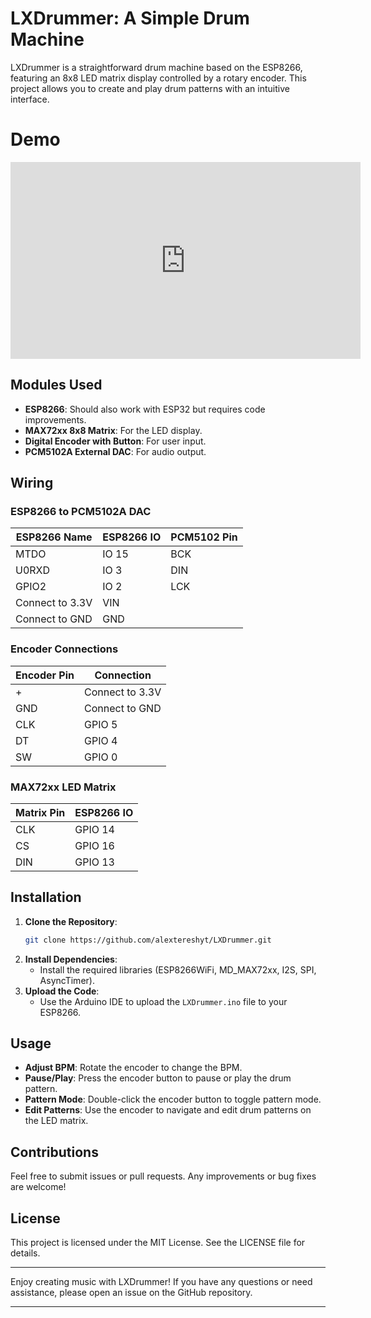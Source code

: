 # LXDrummer: A Simple Drum Machine

LXDrummer is a straightforward drum machine based on the ESP8266, featuring an 8x8 LED matrix display controlled by a rotary encoder. This project allows you to create and play drum patterns with an intuitive interface.

# Demo

<iframe width="560" height="315" src="https://www.youtube.com/embed/fs34gqKAlCA?si=7mwSbnYuY-bkFLfs" title="YouTube video player" frameborder="0" allow="accelerometer; autoplay; clipboard-write; encrypted-media; gyroscope; picture-in-picture; web-share" referrerpolicy="strict-origin-when-cross-origin" allowfullscreen></iframe>

## Modules Used

- **ESP8266**: Should also work with ESP32 but requires code improvements.
- **MAX72xx 8x8 Matrix**: For the LED display.
- **Digital Encoder with Button**: For user input.
- **PCM5102A External DAC**: For audio output.

## Wiring

### ESP8266 to PCM5102A DAC

| ESP8266 Name | ESP8266 IO | PCM5102 Pin |
|--------------|-------------|-------------|
| MTDO         | IO 15       | BCK         |
| U0RXD        | IO 3        | DIN         |
| GPIO2        | IO 2        | LCK         |
| Connect to 3.3V | VIN       |             |
| Connect to GND  | GND       |             |

### Encoder Connections

| Encoder Pin | Connection      |
|-------------|-----------------|
| +           | Connect to 3.3V |
| GND         | Connect to GND  |
| CLK         | GPIO 5          |
| DT          | GPIO 4          |
| SW          | GPIO 0          |

### MAX72xx LED Matrix

| Matrix Pin  | ESP8266 IO      |
|-------------|-----------------|
| CLK         | GPIO 14         |
| CS          | GPIO 16         |
| DIN         | GPIO 13         |

## Installation

1. **Clone the Repository**: 
   ```bash
   git clone https://github.com/alextereshyt/LXDrummer.git
   ```
2. **Install Dependencies**:
   - Install the required libraries (ESP8266WiFi, MD_MAX72xx, I2S, SPI, AsyncTimer).
3. **Upload the Code**:
   - Use the Arduino IDE to upload the `LXDrummer.ino` file to your ESP8266.

## Usage

- **Adjust BPM**: Rotate the encoder to change the BPM.
- **Pause/Play**: Press the encoder button to pause or play the drum pattern.
- **Pattern Mode**: Double-click the encoder button to toggle pattern mode.
- **Edit Patterns**: Use the encoder to navigate and edit drum patterns on the LED matrix.

## Contributions

Feel free to submit issues or pull requests. Any improvements or bug fixes are welcome!

## License

This project is licensed under the MIT License. See the LICENSE file for details.

---

Enjoy creating music with LXDrummer! If you have any questions or need assistance, please open an issue on the GitHub repository.

---
